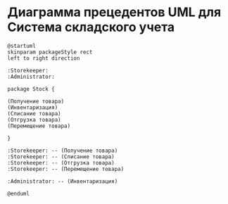 # Диаграмма прецедентов UML для Система складского учета

```plantuml
@startuml
skinparam packageStyle rect
left to right direction

:Storekeeper:
:Administrator:

package Stock {

(Получение товара)
(Инвентаризация)
(Списание товара)
(Отгрузка товара)
(Перемещение товара)

}

:Storekeeper: -- (Получение товара)
:Storekeeper: -- (Списание товара)
:Storekeeper: -- (Отгрузка товара)
:Storekeeper: -- (Перемещение товара)

:Administrator: -- (Инвентаризация)

@enduml
```
